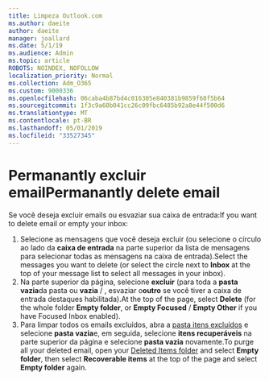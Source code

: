 ```yaml
---
title: Limpeza Outlook.com
ms.author: daeite
author: daeite
manager: joallard
ms.date: 5/1/19
ms.audience: Admin
ms.topic: article
ROBOTS: NOINDEX, NOFOLLOW
localization_priority: Normal
ms.collection: Adm_O365
ms.custom: 9000336
ms.openlocfilehash: 06caba4b87bd4c016305e840381b9859f68f5b64
ms.sourcegitcommit: 1f3c9a60b041cc26c09fbc6485b92a8e44f500d6
ms.translationtype: MT
ms.contentlocale: pt-BR
ms.lasthandoff: 05/01/2019
ms.locfileid: "33527345"
---
```

# <a name="permanantly-delete-email"></a><span data-ttu-id="5b16f-102">Permanantly excluir email</span><span class="sxs-lookup"><span data-stu-id="5b16f-102">Permanantly delete email</span></span>

<span data-ttu-id="5b16f-103">Se você deseja excluir emails ou esvaziar sua caixa de entrada:</span><span class="sxs-lookup"><span data-stu-id="5b16f-103">If you want to delete email or empty your inbox:</span></span>

1. <span data-ttu-id="5b16f-104">Selecione as mensagens que você deseja excluir (ou selecione o círculo ao lado da **caixa de entrada** na parte superior da lista de mensagens para selecionar todas as mensagens na caixa de entrada).</span><span class="sxs-lookup"><span data-stu-id="5b16f-104">Select the messages you want to delete (or select the circle next to **Inbox** at the top of your message list to select all messages in your inbox).</span></span>
1. <span data-ttu-id="5b16f-105">Na parte superior da página, selecione **excluir** (para toda a **pasta vazia**da pasta ou **vazia** / , esvaziar o**outro** se você tiver a caixa de entrada destaques habilitada).</span><span class="sxs-lookup"><span data-stu-id="5b16f-105">At the top of the page, select **Delete** (for the whole folder **Empty folder**, or **Empty Focused** / **Empty Other** if you have Focused Inbox enabled).</span></span>
1. <span data-ttu-id="5b16f-106">Para limpar todos os emails excluídos, abra a [pasta itens excluídos](https://outlook.live.com/mail/deleteditems) e selecione **pasta vazia**e, em seguida, selecione **itens recuperáveis** na parte superior da página e selecione **pasta vazia** novamente.</span><span class="sxs-lookup"><span data-stu-id="5b16f-106">To purge all your deleted email, open your [Deleted Items folder](https://outlook.live.com/mail/deleteditems) and select **Empty folder**, then select **Recoverable items** at the top of the page and select **Empty folder** again.</span></span>